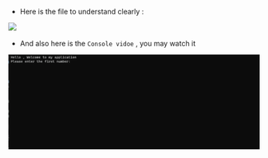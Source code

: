 * Here is the file to understand clearly :          

![](https://www.w3resource.com/w3r_images/cpp-basic-image-exercise-13.png)



* And also here is the `Console vidoe` , you may watch it

![](./Swapping%20Numbers/Assets/Animation.gif)

